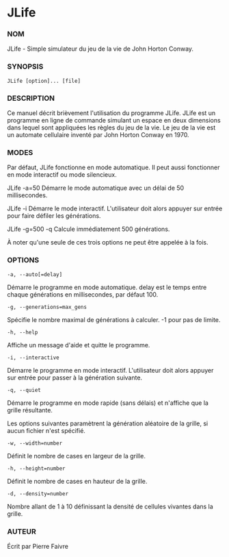 JLife
=====

### NOM
JLife - Simple simulateur du jeu de la vie de John Horton Conway.

### SYNOPSIS
	JLife [option]... [file]

### DESCRIPTION
Ce manuel décrit brièvement l'utilisation du programme JLife.
JLife est un programme en ligne de commande simulant un espace en deux dimensions dans lequel sont appliquées les règles du jeu de la vie.
Le jeu de la vie est un automate cellulaire inventé par John Horton Conway en 1970.

### MODES
Par défaut, JLife fonctionne en mode automatique. Il peut aussi fonctionner en mode interactif ou mode silencieux.

JLife -a=50 Démarre le mode automatique avec un délai de 50 millisecondes.

JLife -i Démarre le mode interactif. L'utilisateur doit alors appuyer sur entrée pour faire défiler les générations.

JLife -g=500 -q Calcule immédiatement 500 générations.

À noter qu'une seule de ces trois options ne peut être appelée à la fois.

### OPTIONS
	-a, --auto[=delay]
Démarre le programme en mode automatique. delay est le temps entre chaque générations en millisecondes, par défaut 100.

	-g, --generations=max_gens
Spécifie le nombre maximal de générations à calculer. -1 pour pas de limite.

	-h, --help
Affiche un message d'aide et quitte le programme.

	-i, --interactive
Démarre le programme en mode interactif. L'utilisateur doit alors appuyer sur entrée pour passer à la génération suivante.

	-q, --quiet
Démarre le programme en mode rapide (sans délais) et n'affiche que la grille résultante.

Les options suivantes paramètrent la génération aléatoire de la grille, si aucun fichier n'est spécifié.

	-w, --width=number
Définit le nombre de cases en largeur de la grille.

	-h, --height=number
Définit le nombre de cases en hauteur de la grille.

	-d, --density=number
Nombre allant de 1 à 10 définissant la densité de cellules vivantes dans la grille.

### AUTEUR
Écrit par Pierre Faivre
